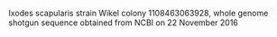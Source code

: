 Ixodes scapularis strain Wikel colony 1108463063928, whole genome shotgun sequence obtained from NCBI on 22 November 2016
